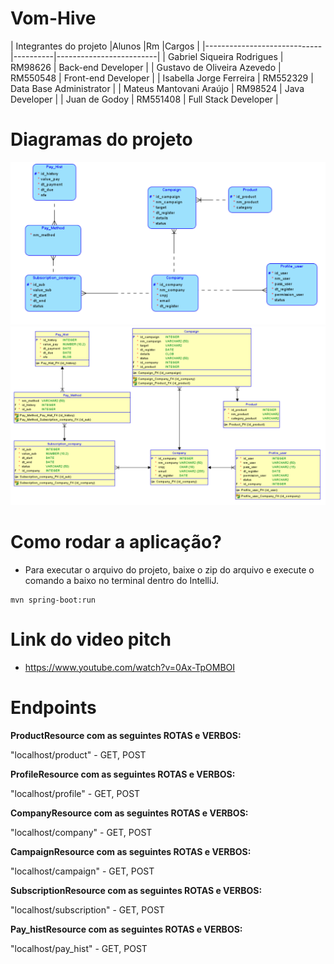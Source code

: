 # Vom-Hive

|        Integrantes do projeto
|Alunos                       |Rm        |Cargos                   |
|-----------------------------|----------|-------------------------|
| Gabriel Siqueira Rodrigues  | RM98626  | Back-end Developer      |
| Gustavo de Oliveira Azevedo | RM550548 | Front-end Developer     |
| Isabella Jorge Ferreira     | RM552329 | Data Base Administrator |
| Mateus Mantovani Araújo     | RM98524  | Java Developer          |
| Juan de Godoy               | RM551408 | Full Stack Developer    |

# Diagramas do projeto

<img src="https://github.com/Challengers-2-O-Retorno/VOM-HIVEJava/blob/main/documents/Logical.png">

<img src="https://github.com/Challengers-2-O-Retorno/VOM-HIVEJava/blob/main/documents/Relational.png">

# Como rodar a aplicação?

- Para executar o arquivo do projeto, baixe o zip do arquivo e execute o comando a baixo no terminal dentro do IntelliJ.
  
```
mvn spring-boot:run
```

# Link do video pitch

- https://www.youtube.com/watch?v=0Ax-TpOMBOI
  
# Endpoints

**ProductResource com as seguintes ROTAS e VERBOS:**

"localhost/product" - GET, POST

**ProfileResource com as seguintes ROTAS e VERBOS:**

"localhost/profile" - GET, POST

**CompanyResource com as seguintes ROTAS e VERBOS:**

"localhost/company" - GET, POST

**CampaignResource com as seguintes ROTAS e VERBOS:**

"localhost/campaign" - GET, POST

**SubscriptionResource com as seguintes ROTAS e VERBOS:**

"localhost/subscription" - GET, POST

**Pay_histResource com as seguintes ROTAS e VERBOS:**

"localhost/pay_hist" - GET, POST
